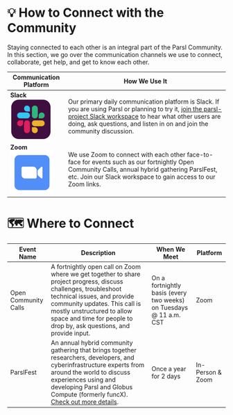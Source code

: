 # 💡 How to Connect with the Community
Staying connected to each other is an integral part of the Parsl Community. In this section, we go over the communication channels we use to connect, collaborate, get help, and get to know each other.

| Communication Platform             | How We Use It                                                                          |
|------------------------------------|----------------------------------------------------------------------------------------|
|**Slack** <br> <img src="images/logos/slack-logo-icon.png" alt="Slack tile logo" width="95"> |Our primary daily communication platform is Slack. If you are using Parsl or planning to try it, [join the parsl-project Slack workspace](https://bit.ly/join-parsl-slack) to hear what other users are doing, ask questions, and listen in on and join the community discussion.|
|**Zoom** <br> <img src="images/logos/zoom-logo-icon.png" alt="Zoom tile logo" width="100">| We use Zoom to connect with each other face-to-face for events such as our fortnightly Open Community Calls, annual hybrid gathering ParslFest, etc. Join our Slack workspace to gain access to our Zoom links.|

# 🗺️ Where to Connect
| Event Name | Description | When We Meet | Platform |
|------------|-------------|--------------|----------|
|Open Community Calls|A fortnightly open call on Zoom where we get together to share project progress, discuss challenges, troubleshoot technical issues, and provide community updates. This call is mostly unstructured to allow space and time for people to drop by, ask questions, and provide input.|On a fortnightly basis (every two weeks) on Tuesdays @ 11 a.m. CST|Zoom|
|ParslFest|An annual hybrid community gathering that brings together researchers, developers, and cyberinfrastructure experts from around the world to discuss experiences using and developing Parsl and Globus Compute (formerly funcX). [Check out more details](https://parsl-project.org/parslfest.html).|Once a year for 2 days|In-Person & Zoom|


